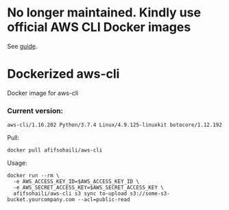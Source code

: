 # No longer maintained. Kindly use official AWS CLI Docker images

See [guide](https://docs.aws.amazon.com/cli/latest/userguide/install-cliv2-docker.html).

# Dockerized aws-cli

Docker image for aws-cli

### Current version:
```
aws-cli/1.16.202 Python/3.7.4 Linux/4.9.125-linuxkit botocore/1.12.192
```

Pull:
```
docker pull afifsohaili/aws-cli
```

Usage:
```
docker run --rm \
  -e AWS_ACCESS_KEY_ID=$AWS_ACCESS_KEY_ID \
  -e AWS_SECRET_ACCESS_KEY=$AWS_SECRET_ACCESS_KEY \
  afifsohaili/aws-cli s3 sync to-upload s3://some-s3-bucket.yourcompany.com --acl=public-read
```
